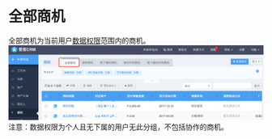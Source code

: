 # 全部商机

全部商机为当前用户[数据权限](/xi-tong-she-zhi/jiao-se-he-quan-xian.md)范围内的商机。![](/assets/全部商机02.png)注意：数据权限为个人且无下属的用户无此分组，不包括协作的商机。

